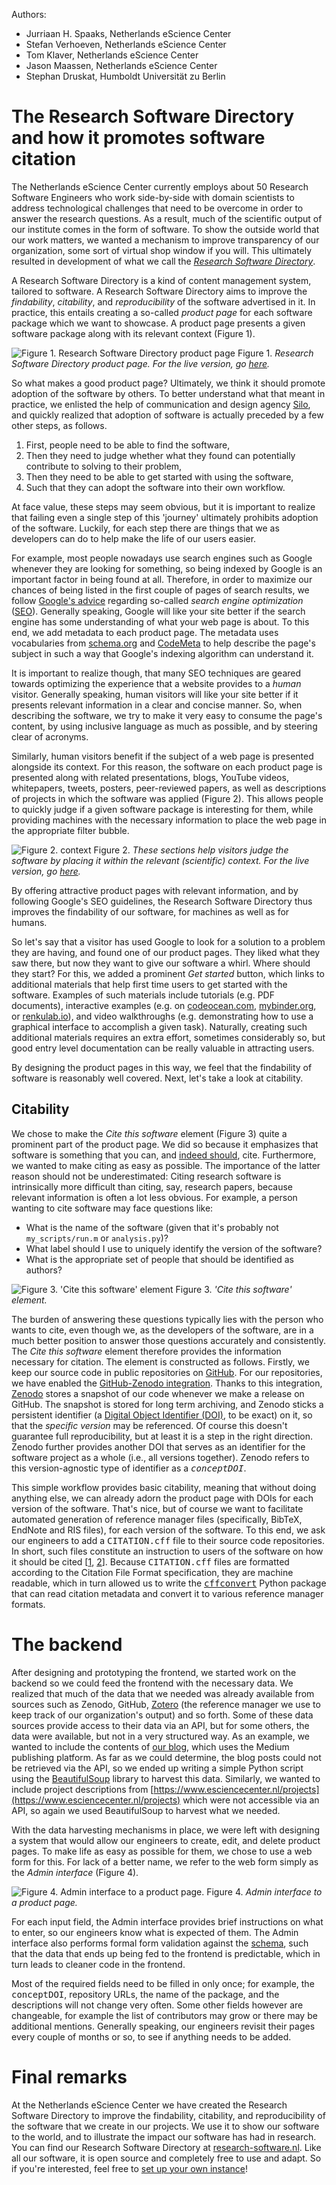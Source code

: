 <link href="blog.css" rel="stylesheet"></link>
<link rel="stylesheet" href="https://fonts.googleapis.com/css?family=Lato:400,700" media="all">

Authors:

- Jurriaan H. Spaaks, Netherlands eScience Center <a href="https://orcid.org/0000-0002-7064-4069"><img src="orcid.png" style="width:14px"></a>
- Stefan Verhoeven, Netherlands eScience Center <a href="https://orcid.org/0000-0002-5821-2060"><img src="orcid.png" style="width:14px"></a>
- Tom Klaver, Netherlands eScience Center
- Jason Maassen, Netherlands eScience Center <a href="https://orcid.org/0000-0002-8172-4865"><img src="orcid.png" style="width:14px"></a>
- Stephan Druskat, Humboldt Universität zu Berlin <a href="https://orcid.org/0000-0003-4925-7248"><img src="orcid.png" style="width:14px"></a>


# The Research Software Directory and how it promotes software citation

The Netherlands eScience Center currently employs about 50 Research Software Engineers who work side-by-side with domain scientists to address technological challenges that need to be overcome in order to answer the research questions. As a result, much of the scientific output of our institute comes in the form of software. To show the outside world that our work matters, we wanted a mechanism to improve transparency of our organization, some sort of virtual shop window if you will. This ultimately resulted in development of what we call the [_Research Software Directory_](https://github.com/research-software-directory/research-software-directory).

A Research Software Directory is a kind of content management system, tailored to software. A Research Software Directory aims to improve the _findability_, _citability_, and _reproducibility_ of the software advertised in it. In practice, this entails creating a so-called _product page_ for each software package which we want to showcase. A product page presents a given software package along with its relevant context (Figure 1).

![Figure 1. Research Software Directory product page][rsd-product-page]
Figure 1. _Research Software Directory product page. For the live version, go [here](https://research-software.nl/software/xenon)._

So what makes a good product page? Ultimately, we think it should promote adoption of the software by others. To better understand what that meant in practice, we enlisted the help of communication and design agency [Silo](https://www.siloagency.com/en/), and quickly realized that adoption of software is actually preceded by a few other steps, as follows.

1. First, people need to be able to find the software,
1. Then they need to judge whether what they found can potentially contribute to solving to their problem,
1. Then they need to be able to get started with using the software,
1. Such that they can adopt the software into their own workflow.

At face value, these steps may seem obvious, but it is important to realize that failing even a single step of this 'journey' ultimately prohibits adoption of the software. Luckily, for each step there are things that we as developers can do to help make the life of our users easier.

For example, most people nowadays use search engines such as Google whenever they are looking for something, so being indexed by Google is an important factor in being found at all. Therefore, in order to maximize our chances of being listed in the first couple of pages of search results, we follow [Google's advice](https://support.google.com/webmasters/answer/35769?hl=en) regarding so-called _search engine optimization_ ([SEO](https://en.wikipedia.org/wiki/Search_engine_optimization)). Generally speaking, Google will like your site better if the search engine has some understanding of what your web page is about. To this end, we add metadata to each product page. The metadata uses vocabularies from [schema.org](https://schema.org/) and [CodeMeta](https://codemeta.github.io/) to help describe the page's subject in such a way that Google's indexing algorithm can understand it.

It is important to realize though, that many SEO techniques are geared towards  optimizing the experience that a website provides to a _human_ visitor. Generally speaking, human visitors will like your site better if it presents relevant information in a clear and concise manner. So, when describing the software, we try to make it very easy to consume the page's content, by using inclusive language as much as possible, and by steering clear of acronyms. 

Similarly, human visitors benefit if the subject of a web page is presented alongside its context. For this reason, the software on each product page is presented along with related presentations, blogs, YouTube videos, whitepapers, tweets, posters, peer-reviewed papers, as well as descriptions of projects in which the software was applied (Figure 2). This allows people to quickly judge if a given software package is interesting for them, while providing machines with the necessary information to place the web page in the appropriate filter bubble.

![Figure 2. context][mentions-and-projects]
Figure 2. _These sections help visitors judge the software by placing it within the relevant (scientific) context. For the live version, go <a href='https://research-software.nl/software/kernel-tuner'>here</a>._

By offering attractive product pages with relevant information, and by following Google's SEO guidelines, the Research Software Directory thus improves the findability of our software, for machines as well as for humans.

So let's say that a visitor has used Google to look for a solution to a problem they are having, and found one of our product pages. They liked what they saw there, but now they want to give our software a whirl. Where should they start? For this, we added a prominent _Get started_ button, which links to additional materials that help first time users to get started with the software. Examples of such materials include tutorials (e.g. PDF documents), interactive examples (e.g. on [codeocean.com](https://codeocean.com/), [mybinder.org](https://mybinder.org/), or [renkulab.io](https://renkulab.io/)), and video walkthroughs (e.g. demonstrating how to use a graphical interface to accomplish a given task). Naturally, creating such additional materials requires an extra effort, sometimes considerably so, but good entry level documentation can be really valuable in attracting users.

By designing the product pages in this way, we feel that the findability of software is reasonably well covered. Next, let's take a look at citability.

## Citability

We chose to make the _Cite this software_ element (Figure 3) quite a prominent part of the product page. We did so because it emphasizes that software is something that you can, and [indeed should](https://cite.research-software.org), cite. Furthermore, we wanted to make citing as easy as possible. The importance of the latter reason should not be underestimated: Citing research software is intrinsically more difficult than citing, say, research papers, because relevant information is often a lot less obvious. For example, a person wanting to cite software may face questions like:
- What is the name of the software (given that it's probably not 
``my_scripts/run.m`` or ``analysis.py``)?
- What label should I use to uniquely identify the version of the software?
- What is the appropriate set of people that should be identified as authors?

![Figure 3. 'Cite this software' element][cite-this-software]
Figure 3. _'Cite this software' element._

The burden of answering these questions typically lies with the person who wants to cite, even though we, as the developers of the software, are in a much better position to answer those questions accurately and consistently. The _Cite this software_ element therefore provides the information necessary for citation. The element is constructed as follows. Firstly, we keep our source code in public repositories on [GitHub](https://github.com/). For our repositories, we have enabled the [GitHub-Zenodo integration](https://guides.github.com/activities/citable-code/). Thanks to this integration, [Zenodo](https://zenodo.org/) stores a snapshot of our code whenever we make a release on GitHub. The snapshot is stored for long term archiving, and Zenodo sticks a persistent identifier (a [Digital Object Identifier (DOI)](https://en.wikipedia.org/wiki/Digital_object_identifier), to be exact) on it, so that the *specific version* may be referenced. Of course this doesn't guarantee full reproducibility, but at least it is a step in the right direction. Zenodo further provides another DOI that serves as an identifier for the software project as a whole (i.e., all versions together). Zenodo refers to this version-agnostic type of identifier as a <span style="font-family: monospace">_conceptDOI_</span>.

This simple workflow provides basic citability, meaning that without doing anything else, we can already adorn the product page with DOIs for each version of the software. That's nice, but of course we want to facilitate automated generation of reference manager files (specifically, BibTeX, EndNote and RIS files), for each version of the software. To this end, we ask our engineers to add a <span style="font-family:monospace">CITATION.cff</span> file to their source code repositories. In short, such files constitute an instruction to users of the software on how it should be cited [[1](https://citation-file-format.github.io/), [2](https://www.software.ac.uk/blog/2017-12-12-standard-format-citation-files)]. Because <span style="font-family:monospace">CITATION.cff</span> files are formatted according to the Citation File Format specification, they are machine readable, which in turn allowed us to write the <span style="font-family:monospace">[cffconvert](https://pypi.org/project/cffconvert/)</span> Python package that can read citation metadata and convert it to various reference manager formats.

# The backend

After designing and prototyping the frontend, we started work on the  backend so we could feed the frontend with the necessary data. We realized that much of the data that we needed was already available from sources such as Zenodo, GitHub, [Zotero](https://www.zotero.org/) (the reference manager we use to keep track of our organization's output) and so forth. Some of these data sources provide access to their data via an API, but for some others, the data were available, but not in a very structured way. As an example, we wanted to include the contents of [our blog](https://blog.esciencecenter.nl/), which uses the Medium publishing platform. As far as we could determine, the blog posts could not be retrieved via the API, so we ended up writing a simple Python script using the [BeautifulSoup](https://www.crummy.com/software/BeautifulSoup/) library to harvest this data. Similarly, we wanted to include project descriptions from [https://www.esciencecenter.nl/projects](https://www.esciencecenter.nl/projects) which were not accessible via an API, so again we used BeautifulSoup to harvest what we needed.

With the data harvesting mechanisms in place, we were left with designing a system that would allow our engineers to create, edit, and delete product pages. To make life as easy as possible for them, we chose to use a web form for this. For lack of a better name, we refer to the web form simply as the _Admin interface_ (Figure 4).

![Figure 4. Admin interface to a product page.][xenon-on-the-rsd-admin]
Figure 4. _Admin interface to a product page._

For each input field, the Admin interface provides brief instructions on what to enter, so our engineers know what is expected of them. The Admin interface also performs formal form validation against the [schema](https://github.com/research-software-directory/backend/tree/fb586b3bde46f3b067f6bdbb98c54d65cc9b88b3/schemas), such that the data that ends up being fed to the frontend is predictable, which in turn leads to cleaner code in the frontend.

Most of the required fields need to be filled in only once; for example, the <span style="font-family:monospace">conceptDOI</span>, repository URLs, the name of the package, and the descriptions will not change very often. Some other fields however are changeable, for example the list of contributors may grow or there may be additional mentions. Generally speaking, our engineers revisit their pages every couple of months or so, to see if anything needs to be added.

# Final remarks

At the Netherlands eScience Center we have created the Research Software Directory to improve the findability, citability, and reproducibility of the software that we create in our projects. We use it to show our software to the world, and to illustrate the impact our software has had in research. You can find our Research Software Directory at [research-software.nl](https://www.research-software.nl/). Like all our software, it is open source and completely free to use and adapt. So if you're interested, feel free to [set up your own instance](https://github.com/research-software-directory/research-software-directory)!

<!-- images -->

[rsd-product-page]: xenon-on-the-rsd.png "Research
Software Directory product page."

[mentions-and-projects]: kernel-tuner-mentions-and-projects.png "These sections help visitors judge the software by placing it within the relevant (scientific) context."

[cite-this-software]: rsd-xenon-cite-this-software-block.png "'Cite this
software' element."

[data-sources]: data-sources.png "Data sources."

[xenon-on-the-rsd-admin]: xenon-on-the-rsd-admin.png "Admin interface to a product
page."
